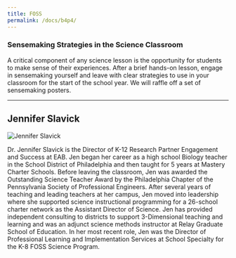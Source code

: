 ```yaml
---
title: FOSS
permalink: /docs/b4p4/
---
```


### Sensemaking Strategies in the Science Classroom

A critical component of any science lesson is the opportunity for students to make sense of their experiences. After a brief hands-on lesson, engage in sensemaking yourself and leave with clear strategies to use in your classroom for the start of the school year. We will raffle off a set of sensemaking posters.

***

## Jennifer Slavick

![Jennifer Slavick](../tuesday/breakout5/images/slavick.jpg)

Dr. Jennifer Slavick is the Director of K-12 Research Partner Engagement and Success at EAB. Jen began her career as a high school Biology teacher in the School District of Philadelphia and then taught for 5 years at Mastery Charter Schools. Before leaving the classroom, Jen was awarded the Outstanding Science Teacher Award by the Philadelphia Chapter of the Pennsylvania Society of Professional Engineers. After several years of teaching and leading teachers at her campus, Jen moved into leadership where she supported science instructional programming for a 26-school charter network as the Assistant Director of Science. Jen has provided independent consulting to districts to support 3-Dimensional teaching and learning and was an adjunct science methods instructor at Relay Graduate School of Education. In her most recent role, Jen was the Director of Professional Learning and Implementation Services at School Specialty for the K-8 FOSS Science Program. 